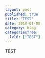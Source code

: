 ```yaml
---
layout: post
published: true
title: 'TEST'
date: 2018-01-08
category: blog
categoriesTree:
  lvl0: ["TEST"]
---
```


TEST